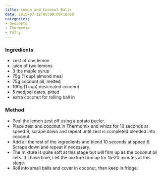 ```yaml
---
title: Lemon and Coconut Balls
date: 2015-07-12T00:00:00+10:00
categories:
- Desserts
- Thermomix
- ToTry
---
```









### Ingredients

* zest of one lemon
* juice of two lemons
* 3 tbs maple syrup
* 75g (1 cup) almond meal
* 75g cocount oil, melted
* 100g (1 cup) desiccated coconut
* 5 medjool dates, pitted
* extra coconut for rolling ball in

### Method

* Peel the lemon zest off using a potato peeler.
* Place zest and coconut in Thermomix and whizz for 10 seconds at speed 8, scrape down and repeat until zest is completed blended into coconut.
* Add all the rest of the ingredients and blend 10 seconds at speed 6. Scrape down and repeat if necessary.
* The mixture is quite soft at this stage but will firm up as the coconut oil sets. If I have time, I let the mixture firm up for 15-20 minutes at this stage.
* Roll into small balls and cover in coconut, then keep in fridge.
